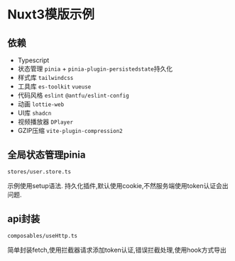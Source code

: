 # Nuxt3模版示例

## 依赖

- Typescript
- 状态管理 `pinia` + `pinia-plugin-persistedstate`持久化
- 样式库 `tailwindcss`
- 工具库 `es-toolkit` `vueuse`
- 代码风格 `eslint` `@antfu/eslint-config`
- 动画 `lottie-web`
- UI库 `shadcn`
- 视频播放器 `DPlayer`
- GZIP压缩 `vite-plugin-compression2`

## 全局状态管理pinia

`stores/user.store.ts`

示例使用setup语法. 持久化插件,默认使用cookie,不然服务端使用token认证会出问题.

## api封装

`composables/useHttp.ts`

简单封装fetch,使用拦截器请求添加token认证,错误拦截处理,使用hook方式导出
